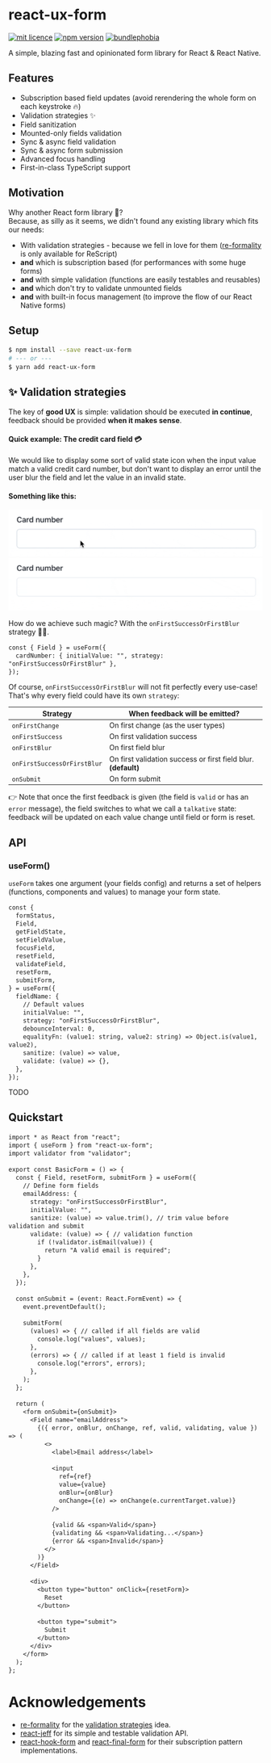 # react-ux-form

[![mit licence](https://img.shields.io/dub/l/vibe-d.svg?style=for-the-badge)](https://github.com/swan-io/react-ux-form/blob/master/LICENSE)
[![npm version](https://img.shields.io/npm/v/react-ux-form?style=for-the-badge)](https://www.npmjs.org/package/react-ux-form)
[![bundlephobia](https://img.shields.io/bundlephobia/minzip/react-ux-form?label=size&style=for-the-badge)](https://bundlephobia.com/result?p=react-ux-form)

A simple, blazing fast and opinionated form library for React & React Native.

## Features

- Subscription based field updates (avoid rerendering the whole form on each keystroke 🔥)
- Validation strategies ✨
- Field sanitization
- Mounted-only fields validation
- Sync & async field validation
- Sync & async form submission
- Advanced focus handling
- First-in-class TypeScript support

## Motivation

Why another React form library 🤔?<br>Because, as silly as it seems, we didn't found any existing library which fits our needs:

- With validation strategies - because we fell in love for them ([re-formality](https://github.com/MinimaHQ/re-formality) is only available for ReScript)
- **and** which is subscription based (for performances with some huge forms)
- **and** with simple validation (functions are easily testables and reusables)
- **and** which don't try to validate unmounted fields
- **and** with built-in focus management (to improve the flow of our React Native forms)

## Setup

```bash
$ npm install --save react-ux-form
# --- or ---
$ yarn add react-ux-form
```

## ✨ Validation strategies

The key of **good UX** is simple: validation should be executed **in continue**, feedback should be provided **when it makes sense**.

#### Quick example: The credit card field 💳

We would like to display some sort of valid state icon when the input value match a valid credit card number, but don't want to display an error until the user blur the field and let the value in an invalid state.

#### Something like this:

![Valid credit card](docs/credit-card-valid.gif)
![Invalid credit card](docs/credit-card-error.gif)

How do we achieve such magic? With the `onFirstSuccessOrFirstBlur` strategy 🧙‍♂️.<br>

```tsx
const { Field } = useForm({
  cardNumber: { initialValue: "", strategy: "onFirstSuccessOrFirstBlur" },
});
```

Of course, `onFirstSuccessOrFirstBlur` will not fit perfectly every use-case!<br>
That's why every field could have its own `strategy`:

| Strategy                    | When feedback will be emitted?                                 |
| --------------------------- | -------------------------------------------------------------- |
| `onFirstChange`             | On first change (as the user types)                            |
| `onFirstSuccess`            | On first validation success                                    |
| `onFirstBlur`               | On first field blur                                            |
| `onFirstSuccessOrFirstBlur` | On first validation success or first field blur. **(default)** |
| `onSubmit`                  | On form submit                                                 |

👉 Note that once the first feedback is given (the field is `valid` or has an `error` message), the field switches to what we call a `talkative` state: feedback will be updated on each value change until field or form is reset.

## API

### useForm()

`useForm` takes one argument (your fields config) and returns a set of helpers (functions, components and values) to manage your form state.

```tsx
const {
  formStatus,
  Field,
  getFieldState,
  setFieldValue,
  focusField,
  resetField,
  validateField,
  resetForm,
  submitForm,
} = useForm({
  fieldName: {
    // Default values
    initialValue: "",
    strategy: "onFirstSuccessOrFirstBlur",
    debounceInterval: 0,
    equalityFn: (value1: string, value2: string) => Object.is(value1, value2),
    sanitize: (value) => value,
    validate: (value) => {},
  },
});
```

TODO

## Quickstart

```tsx
import * as React from "react";
import { useForm } from "react-ux-form";
import validator from "validator";

export const BasicForm = () => {
  const { Field, resetForm, submitForm } = useForm({
    // Define form fields
    emailAddress: {
      strategy: "onFirstSuccessOrFirstBlur",
      initialValue: "",
      sanitize: (value) => value.trim(), // trim value before validation and submit
      validate: (value) => { // validation function
        if (!validator.isEmail(value)) {
          return "A valid email is required";
        }
      },
    },
  });

  const onSubmit = (event: React.FormEvent) => {
    event.preventDefault();

    submitForm(
      (values) => { // called if all fields are valid
        console.log("values", values);
      },
      (errors) => { // called if at least 1 field is invalid
        console.log("errors", errors);
      },
    );
  };

  return (
    <form onSubmit={onSubmit}>
      <Field name="emailAddress">
        {({ error, onBlur, onChange, ref, valid, validating, value }) => (
          <>
            <label>Email address</label>

            <input
              ref={ref}
              value={value}
              onBlur={onBlur}
              onChange={(e) => onChange(e.currentTarget.value)}
            />

            {valid && <span>Valid</span>}
            {validating && <span>Validating...</span>}
            {error && <span>Invalid</span>}
          </>
        )}
      </Field>

      <div>
        <button type="button" onClick={resetForm}>
          Reset
        </button>

        <button type="submit">
          Submit
        </button>
      </div>
    </form>
  );
};
```

# Acknowledgements

- [re-formality](https://github.com/MinimaHQ/re-formality) for the [validation strategies](https://github.com/MinimaHQ/re-formality/blob/master/docs/02-ValidationStrategies.md) idea.
- [react-jeff](https://github.com/jamiebuilds/react-jeff) for its simple and testable validation API.
- [react-hook-form](https://react-hook-form.com/) and [react-final-form](https://github.com/final-form/react-final-form) for their subscription pattern implementations.
